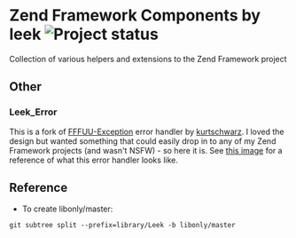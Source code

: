 # Zend Framework Components by leek ![Project status](http://stillmaintained.com/leek/zf-components.png)
Collection of various helpers and extensions to the Zend Framework project

## Other

### Leek_Error

This is a fork of [FFFUU-Exception](https://github.com/kurtschwarz/FFFUU-Exception) error handler by [kurtschwarz](https://github.com/kurtschwarz).
I loved the design but wanted something that could easily drop in to any of my Zend Framework projects (and wasn't NSFW) - so here it is.
See [this image](http://i.imgur.com/lFjwF.jpg) for a reference of what this error handler looks like.

## Reference

* To create libonly/master:

 `git subtree split --prefix=library/Leek -b libonly/master`
